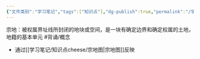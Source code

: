 ```yaml
---
{"文件类别":"学习笔记","tags":["知识点"],"dg-publish":true,"permalink":"/学习笔记/知识点cheese/宗地/","dgPassFrontmatter":true,"created":"2024-10-04T21:28:04.972+08:00","updated":"2024-10-04T21:29:01.626+08:00"}
---
```


宗地：被权属界址线所封闭的地块或空间，是一块有确定边界和确定权属的土地，地籍的基本单元 #背诵/概念 
- 通过[[学习笔记/知识点cheese/宗地图\|宗地图]]反映